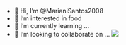 - 👋 Hi, I’m @MarianiSantos2008
- 👀 I’m interested in food
- 🌱 I’m currently learning ...
- 💞️ I’m looking to collaborate on ...
![](https://www.imagensanimadas.com/data/media/1257/homer-simpson-imagem-animada-0003.gif)
<!---
MarianiSantos2008/MarianiSantos2008 is a ✨ special ✨ repository because its `README.md` (this file) appears on your GitHub profile.
You can click the Preview link to take a look at your changes.   
![](https://seeklogo.com/images/B/barbie-logo-648EACBA9A-seeklogo.com.png)
